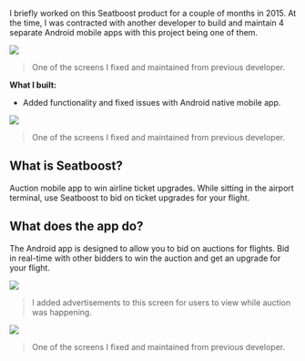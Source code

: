 I briefly worked on this Seatboost product for a couple of months in 2015. At the time, I was contracted with another developer to build and maintain 4 separate Android mobile apps with this project being one of them.

![](/img/freelance/seatboost/1.jpg)
> One of the screens I fixed and maintained from previous developer.

**What I built:**

* Added functionality and fixed issues with Android native mobile app.

![](/img/freelance/seatboost/2.jpg)
> One of the screens I fixed and maintained from previous developer.

## What is Seatboost?

Auction mobile app to win airline ticket upgrades. While sitting in the airport terminal, use Seatboost to bid on ticket upgrades for your flight.

## What does the app do?

The Android app is designed to allow you to bid on auctions for flights. Bid in real-time with other bidders to win the auction and get an upgrade for your flight.

![](/img/freelance/seatboost/3.jpg)
> I added advertisements to this screen for users to view while auction was happening.

![](/img/freelance/seatboost/4.jpg)
> One of the screens I fixed and maintained from previous developer.
